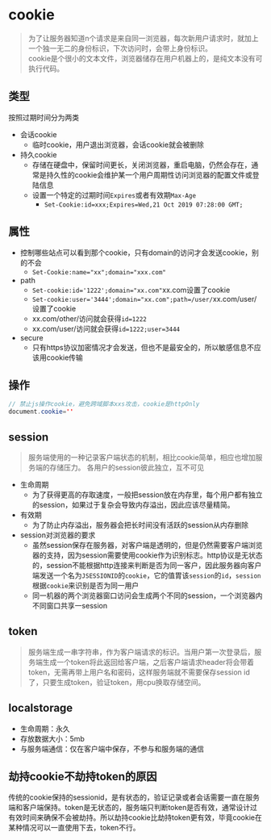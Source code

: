 # cookie
> 为了让服务器知道n个请求是来自同一浏览器，每次新用户请求时，就加上一个独一无二的身份标识，下次访问时，会带上身份标识。  
> cookie是个很小的文本文件，浏览器储存在用户机器上的，是纯文本没有可执行代码。

## 类型
按照过期时间分为两类
- 会话cookie
  - 临时cookie，用户退出浏览器，会话cookie就会被删除
- 持久cookie
  - 存储在硬盘中，保留时间更长，关闭浏览器，重启电脑，仍然会存在，通常是持久性的cookie会维护某一个用户周期性访问浏览器的配置文件或登陆信息
  - 设置一个特定的过期时间`Expires`或者有效期`Max-Age`
    - `Set-Cookie:id=xxx;Expires=Wed,21 Oct 2019 07:28:00 GMT;`

## 属性
- 控制哪些站点可以看到那个cookie，只有domain的访问才会发送cookie，别的不会
  - `Set-Cookie:name="xx";domain="xxx.com"`
- path
  - `Set-cookie:id='1222';domain="xx.com"`xx.com设置了cookie
  - `Set-cookie:user='3444';domain="xx.com";path=/user/`xx.com/user/设置了cookie
  - xx.com/other/访问就会获得`id=1222`
  - xx.com/user/访问就会获得`id=1222;user=3444`
- secure
  - 只有https协议加密情况才会发送，但也不是最安全的，所以敏感信息不应该用cookie传输

## 操作
```java
// 禁止js操作cookie，避免跨域脚本xxs攻击，cookie是httpOnly
document.cookie=''
```

## session
> 服务端使用的一种记录客户端状态的机制，相比cookie简单，相应也增加服务端的存储压力。 
> 各用户的session彼此独立，互不可见
- 生命周期
  - 为了获得更高的存取速度，一般把session放在内存里，每个用户都有独立的session，如果过于复杂会导致内存溢出，因此应该尽量精简。
- 有效期
  - 为了防止内存溢出，服务器会把长时间没有活跃的session从内存删除
- session对浏览器的要求
  - 虽然session保存在服务器，对客户端是透明的，但是仍然需要客户端浏览器的支持，因为session需要使用cookie作为识别标志。http协议是无状态的，session不能根据http连接来判断是否为同一客户，因此服务器向客户端发送一个名为`JSESSIONID`的`cookie`，它的值胃该`session`的`id`，`session`根据`cookie`来识别是否为同一用户
  - 同一机器的两个浏览器窗口访问会生成两个不同的session，一个浏览器内不同窗口共享一session

## token
> 服务端生成一串字符串，作为客户端请求的标识。当用户第一次登录后，服务端生成一个token将此返回给客户端，之后客户端请求header将会带着token，无需再带上用户名和密码，这样服务端就不需要保存session id了，只要生成token，验证token，用cpu换取存储空间。

## localstorage
- 生命周期：永久
- 存放数据大小：5mb
- 与服务端通信：仅在客户端中保存，不参与和服务端的通信

## 劫持cookie不劫持token的原因
传统的cookie保持的sessionid，是有状态的，验证记录或者会话需要一直在服务端和客户端保持。token是无状态的，服务端只判断token是否有效，通常设计过有效时间来确保不会被劫持。所以劫持cookie比劫持token更有效，毕竟cookie在某种情况可以一直使用下去，token不行。

